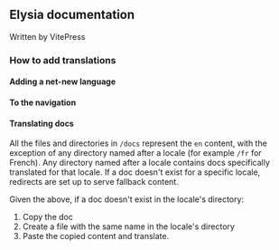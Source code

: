 ## Elysia documentation

Written by VitePress

### How to add translations

#### Adding a net-new language

#### To the navigation

#### Translating docs

All the files and directories in `/docs` represent the `en` content, with the exception of any directory named after a locale (for example `/fr` for French). Any directory named after a locale contains docs specifically translated for that locale. If a doc doesn't exist for a specific locale, redirects are set up to serve fallback content.

Given the above, if a doc doesn't exist in the locale's directory:

1. Copy the doc
2. Create a file with the same name in the locale's directory
3. Paste the copied content and translate.

